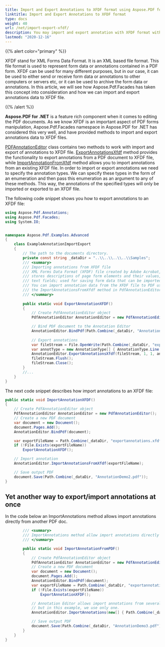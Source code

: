 ```yaml
---
title: Import and Export Annotations to XFDF format using Aspose.PDF for .NET
linktitle: Import and Export Annotations to XFDF format
type: docs
weight: 40
url: /net/import-export-xfdf/
description: You may import and export annotation with XFDF format with C# and Aspose.PDF for .NET library. 
lastmod: "2020-12-16"
---
```


{{% alert color="primary" %}}

XFDF stand for XML Forms Data Format. It is an XML based file format. This file format is used to represent form data or annotations contained in a PDF form. XFDF can be used for many different purposes, but in our case, it can be used to either send or receive form data or annotations to other computers or servers etc, or it can be used to archive the form data or annotations. In this article, we will see how Aspose.Pdf.Facades has taken this concept into consideration and how we can import and export annotations data to XFDF file.

{{% /alert %}}

**Aspose.PDF for .NET** is a feature rich component when it comes to editing the PDF documents. As we know XFDF is an important aspect of PDF forms manipulation, Aspose.Pdf.Facades namespace in Aspose.PDF for .NET has considered this very well, and have provided methods to import and export annotations data to XFDF files.

[PDFAnnotationEditor](http://www.aspose.com/api/net/pdf/aspose.pdf.facades/pdfannotationeditor) class contains two methods to work with import and export of annotations to XFDF file. [ExportAnnotationsXfdf](http://www.aspose.com/api/net/pdf/aspose.pdf.facades/pdfannotationeditor/methods/exportannotationsxfdf/index) method provides the functionality to export annotations from a PDF document to XFDF file, while [ImportAnnotationFromXfdf](http://www.aspose.com/api/net/pdf/aspose.pdf.facades/pdfannotationeditor/methods/importannotationfromxfdf/index) method allows you to import annotations from an existing XFDF file. In order to import or export annotations we need to specify the annotation types. We can specify these types in the form of an enumeration and then pass this enumeration as an argument to any of these methods. This way, the annotations of the specified types will only be imported or exported to an XFDF file.

The following code snippet shows you how to export annotations to an XFDF file:

```csharp
using Aspose.Pdf.Annotations;
using Aspose.Pdf.Facades;
using System.IO;


namespace Aspose.Pdf.Examples.Advanced
{
    class ExampleAnnotationImportExport
    {
        // The path to the documents directory.
        private const string _dataDir = "..\\..\\..\\..\\Samples";
        /// <summary>
        /// Importing annotations from XFDF file 
        /// XML Forms Data Format (XFDF) file created by Adobe Acrobat, a PDF authoring application; 
        /// stores descriptions of page form elements and their values, such as the names and values for 
        /// text fields; used for saving form data that can be imported into a PDF document.        
        /// You can import annotation data from the XFDF file to PDF using 
        /// the ImportAnnotationsFromXfdf method in PdfAnnotationEditor class.
        /// </summary>        
    
        public static void ExportAnnotationXFDF()
        {
            // Create PdfAnnotationEditor object
            PdfAnnotationEditor AnnotationEditor = new PdfAnnotationEditor();

            // Bind PDF document to the Annotation Editor
            AnnotationEditor.BindPdf(Path.Combine(_dataDir, "AnnotationDemo1.pdf"));
            
            // Export annotations
            var fileStream = File.OpenWrite(Path.Combine(_dataDir, "exportannotations.xfdf"));
            var annotType = new AnnotationType[] { AnnotationType.Line, AnnotationType.Square };
            AnnotationEditor.ExportAnnotationsXfdf(fileStream, 1, 1, annotType);
            fileStream.Flush();
            fileStream.Close();
        }
        //...
    }
}
```

The next code snippet describes how import annotations to an XFDF file:

```csharp
public static void ImportAnnotationXFDF()
{
    // Create PdfAnnotationEditor object
    PdfAnnotationEditor AnnotationEditor = new PdfAnnotationEditor();
    // Create a new PDF document
    var document = new Document();
    document.Pages.Add();
    AnnotationEditor.BindPdf(document);

    var exportFileName = Path.Combine(_dataDir, "exportannotations.xfdf");
    if (!File.Exists(exportFileName))
        ExportAnnotationXFDF();

    // Import annotation
    AnnotationEditor.ImportAnnotationsFromXfdf(exportFileName);

    // Save output PDF
    document.Save(Path.Combine(_dataDir, "AnnotationDemo2.pdf"));
}
```

## Yet another way to export/import annotations at once

In the code below an ImportAnnotations method allows import annotations directly from another PDF doc.

```csharp
        /// <summary>
        /// ImportAnnotations method allow import annotations directly from another PDF doc
        /// </summary>

        public static void ImportAnnotationFromPDF()
        {
            // Create PdfAnnotationEditor object
            PdfAnnotationEditor AnnotationEditor = new PdfAnnotationEditor();
            // Create a new PDF document
            var document = new Document();
            document.Pages.Add();
            AnnotationEditor.BindPdf(document);
            var exportFileName = Path.Combine(_dataDir, "exportannotations.xfdf");
            if (!File.Exists(exportFileName))
                ExportAnnotationXFDF();

            // Annotation Editor allows import annotations from several PDF documents, 
            // but in this example, we use only one.
            AnnotationEditor.ImportAnnotations(new[] { Path.Combine(_dataDir, "AnnotationDemo1.pdf") });

            // Save output PDF
            document.Save(Path.Combine(_dataDir, "AnnotationDemo3.pdf"));
        }
    }
}
```
